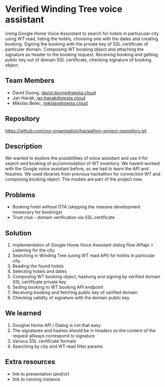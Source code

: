 # Verified Winding Tree voice assistant

Using Google Home Voice Asssistant to search for hotels in partiucular city using WT read, listing the hotels, choosing one with the dates and creating booking. 
Signing the booking with the private key of SSL certificate of particular domain. Composing WT booking object and attaching the signature as header to the booking request. 
Receiving booking and getting public key out of domain SSL certificate, checking signature of booking object.

## Team Members

* David Duong, david.duong@siesta.cloud
* Jan Hanák, jan.hanak@siesta.cloud
* Mikolas Belec, mikolas@siesta.cloud

## Repository

https://github.com/our-organisation/hackathon-project-repository.git

## Description

We wanted to explore the possibilities of voice assistant and use it for search and booking of accommodation of WT inventory. 
We havent worked with the Google voice assistant before, so we had to learn the API and feautres. 
We used libraries from previous hackathon for connection WT and composing booking object. The models are part of the project now.

## Problems

- Booking hotel without OTA (skipping the massive development nessecary for bookings)
- Trust clue - domain verification via SSL certificate

## Solution

1) Implementation of Google Home Voice Assistant dialog flow APIapi > Listening for the city.
2) Searching in Winding Tree (using WT read API) for hotels in particular city.
3) Reading the found hotels
4) Selecting hotels and dates
5) Composing WT booking object, hashong and signing by verified domain SSL certificate private key 
6) Seding booking to WT booking API endpoint
7) Receiving booking and fetching public key of varified domain
8) Checking validity of signature with the domain public key

## We learned

1) Googhel Home API / Dialog is not that easy
2) The signatures and hashes should be in headers so the content of the request allways correspond to signature
3) Various SSL certificate formats
4) Searching by city and WT read filter params

## Extra resources

* link to presentation (and/or)
* link to running instance